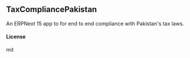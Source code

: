 ## TaxCompliancePakistan

An ERPNext 15 app to for end to end compliance with Pakistan's tax laws.

#### License

mit
